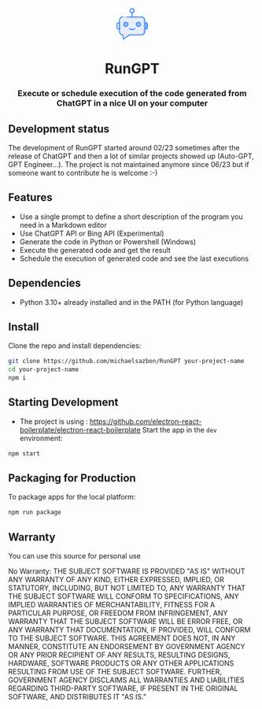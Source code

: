 <div align="center">
  <img src="assets/icon.png" />
  <h1>RunGPT</h1>
</div>


<div align="center">



<h3>
Execute or schedule execution of the code generated from ChatGPT in a nice UI on your computer
</h3>

</div>

## Development status

The development of RunGPT started around 02/23 sometimes after the release of ChatGPT and then a lot of similar projects showed up (Auto-GPT, GPT Engineer...). The project is not maintained anymore since 06/23 but if someone want to contribute he is welcome :-)

## Features

- Use a single prompt to define a short description of the program you need in a Markdown editor
- Use ChatGPT API or Bing API (Experimental)
- Generate the code in Python or Powershell (Windows)
- Execute the generated code and get the result
- Schedule the execution of generated code and see the last executions

## Dependencies

- Python 3.10+ already installed and in the PATH (for Python language)

## Install

Clone the repo and install dependencies:

```bash
git clone https://github.com/michaelsazbon/RunGPT your-project-name
cd your-project-name
npm i
```

## Starting Development

- The project is using : https://github.com/electron-react-boilerplate/electron-react-boilerplate
Start the app in the `dev` environment:

```bash
npm start
```

## Packaging for Production

To package apps for the local platform:

```bash
npm run package
```

## Warranty

You can use this source for personal use

No Warranty: THE SUBJECT SOFTWARE IS PROVIDED "AS IS" WITHOUT ANY WARRANTY OF ANY KIND, EITHER EXPRESSED, IMPLIED, OR STATUTORY, INCLUDING, BUT NOT LIMITED TO, ANY WARRANTY THAT THE SUBJECT SOFTWARE WILL CONFORM TO SPECIFICATIONS, ANY IMPLIED WARRANTIES OF MERCHANTABILITY, FITNESS FOR A PARTICULAR PURPOSE, OR FREEDOM FROM INFRINGEMENT, ANY WARRANTY THAT THE SUBJECT SOFTWARE WILL BE ERROR FREE, OR ANY WARRANTY THAT DOCUMENTATION, IF PROVIDED, WILL CONFORM TO THE SUBJECT SOFTWARE. THIS AGREEMENT DOES NOT, IN ANY MANNER, CONSTITUTE AN ENDORSEMENT BY GOVERNMENT AGENCY OR ANY PRIOR RECIPIENT OF ANY RESULTS, RESULTING DESIGNS, HARDWARE, SOFTWARE PRODUCTS OR ANY OTHER APPLICATIONS RESULTING FROM USE OF THE SUBJECT SOFTWARE. FURTHER, GOVERNMENT AGENCY DISCLAIMS ALL WARRANTIES AND LIABILITIES REGARDING THIRD-PARTY SOFTWARE, IF PRESENT IN THE ORIGINAL SOFTWARE, AND DISTRIBUTES IT "AS IS."

